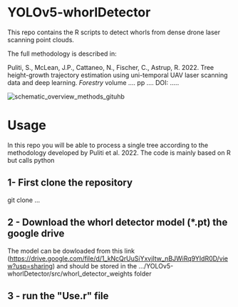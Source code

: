 # YOLOv5-whorlDetector
This repo contains the R scripts to detect whorls from dense drone laser scanning point clouds. 

The full methodology is described in:

Puliti, S., McLean, J.P., Cattaneo, N., Fischer, C., Astrup, R. 2022. Tree height-growth trajectory estimation using uni-temporal UAV laser scanning data and deep learning. _Forestry_ volume .... pp .... DOI: ..... 

![schematic_overview_methods_gituhb](https://user-images.githubusercontent.com/5663984/164417744-bb5badfd-d8e8-41dc-9431-df448951e234.png)


# Usage
In this repo you will be able to process a single tree according to the methodology developed by Puliti et al. 2022. The code is mainly based on R but calls python

## 1- First clone the repository
git clone ...

## 2 - Download the whorl detector model (*.pt) the google drive
The model can be dowloaded from this link (https://drive.google.com/file/d/1_kNcQrUuSiYxvjItw_nBJWiRq9YIdR0D/view?usp=sharing) and should be stored in the .../YOLOv5-whorlDetector/src/whorl_detector_weights folder

## 3 - run the "Use.r" file

